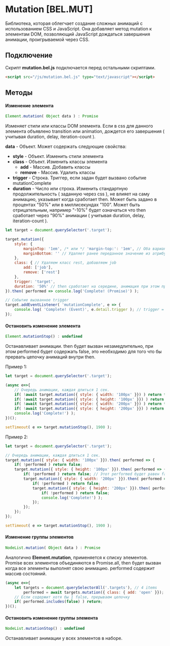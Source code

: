 # Mutation [BEL.MUT]
Библиотека, которая облегчает создание сложных анимаций с использованием CSS и JavaScript. Она добавляет метод mutation к элементам DOM, позволяющий JavaScript дождаться завершения анимации, проигрываемой через CSS.

## Подключение
Скрипт **mutation.bel.js** подключается перед остальными скриптами.

```html
<script src="/js/mutation.bel.js" type="text/javascript"></script>
```

## Методы

#### Изменение элемента

```js
Element.mutation( Object data ) : Promise
```

Изменяет стили или классы DOM элемента. Если в css для данного элемента объявлено transition или animation, дождется его завершения ( учитывая duration, delay, iteration-count ). 

**data** - Объект. Может содержать следующие свойства:
- **style** - Объект. Изменить стили элемента
- **class** - Объект. Изменить классы элемента 
    - **add** - Массив. Добавить классы
    - **remove** - Массив. Удалить классы
- **trigger** - Строка. Триггер, если задан будет вызвано событие mutationComplete
- **duration** - Число или строка. Изменить стандартную продолжительность ( заданную через css ), не влияет на саму анимацию, указывает когда сработает then. Может быть задано в процентах "50%" или в миллисекундах "100". Может быть отрицательным, например "-10%" будет означаться что then сработает через "90%" анимации ( учитывая duration, delay, iteration-count ). 

```js
let target = document.querySelector('.target');

target.mutation({
    style: {
        marginTop: '1em', /* или */ 'margin-top:': '1em', // Оба варианта корректные
        marginBottom: '' // Удаляет ранее переданное значение из атрибута style
    },
    class: { // Удаляем класс rest, добавляем job
        add: ['job'],
        remove: ['rest']
    },
    trigger: 'target',
    duration: '50%' // then сработает на середине, анимация при этом продолжиться
}).then( performed => console.log('Complete! (Promise)') );

// Событие вызванное trigger
target.addEventListener( 'mutationComplete', e => {
    console.log( 'Complete! (Event)', e.detail.trigger ); // trigger = target
});
```

#### Остановить изменение элемента

```js
Element.mutationStop() : undefined
```

Останавливает анимации. then будет вызван незамедлительно, при этом performed будет содержать false, это необходимо для того что бы прервать цепочку анимаций внутри then.

Пример 1:
```js
let target = document.querySelector('.target');

(async e=>{
    // Очередь анимации, каждая длиться 1 сек.
    if( !await target.mutation({ style: { width: '100px' }}) ) return false;
    if( !await target.mutation({ style: { height: '100px' }}) ) return false; // Остановится тут
    if( !await target.mutation({ style: { width: '200px' }}) ) return false;
    if( !await target.mutation({ style: { height: '200px' }}) ) return false;
    console.log('Complete!') );
})();

setTimeout( e => target.mutationStop(), 1900 );
```

Пример 2:
```js
let target = document.querySelector('.target');

// Очередь анимации, каждая длиться 1 сек.
target.mutation({ style: { width: '100px' }}).then( performed => {
    if( !performed ) return false;
    target.mutation({ style: { height: '100px' }}).then( performed => {
        if( !performed ) return false; // Этот performed будет равен false, тут анимация прервется
        target.mutation({ style: { width: '200px' }}).then( performed => {
            if( !performed ) return false;
            target.mutation({ style: { height: '200px' }}).then( performed => {
                if( !performed ) return false;
                console.log('Complete!') );
            });
        });
    });
});

setTimeout( e => target.mutationStop(), 1900 );
```

#### Изменение группы элементов

```js
NodeList.mutation( Object data ) : Promise
```
Аналогично **Element.mutation**, применяется к списку элементов. Promise всех элементов объединяются в Promise.all, then будет вызван когда все элементы выполнят свою анимацию.
performed содержит массив состояний.

```js
(async e=>{
    let targets = document.querySelectorAll('.targets'), // 4 items
        performed = await targets.mutation({ class: { add: 'open' }});
    // Если содержит хотя бы 1 false, прерываем цепочку
    if( performed.includes(false) ) return;
})();
```

#### Остановить изменение группы элемента

```js
NodeList.mutationStop() : undefined
```

Останавливает анимации у всех элементов в наборе.
